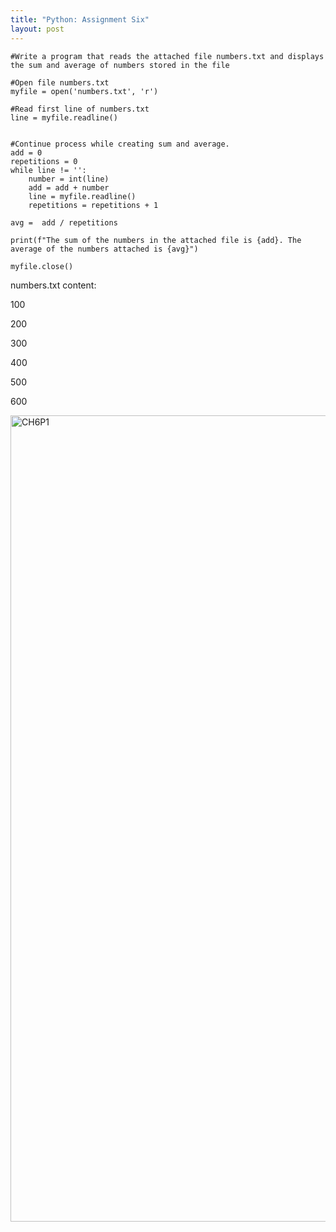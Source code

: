 ```yaml
---
title: "Python: Assignment Six"
layout: post
---
```

```
#Write a program that reads the attached file numbers.txt and displays the sum and average of numbers stored in the file

#Open file numbers.txt
myfile = open('numbers.txt', 'r')

#Read first line of numbers.txt
line = myfile.readline()


#Continue process while creating sum and average.
add = 0
repetitions = 0
while line != '':
    number = int(line)
    add = add + number
    line = myfile.readline()
    repetitions = repetitions + 1

avg =  add / repetitions

print(f"The sum of the numbers in the attached file is {add}. The average of the numbers attached is {avg}")

myfile.close()
```

numbers.txt content:

100

200

300

400

500

600


<img width="1290" alt="CH6P1" src="https://github.com/Devin10Dahlberg/devin10dahlberg.github.io/assets/149525072/fcff3e96-a9b8-4406-948b-c3a25ea1e34b">


